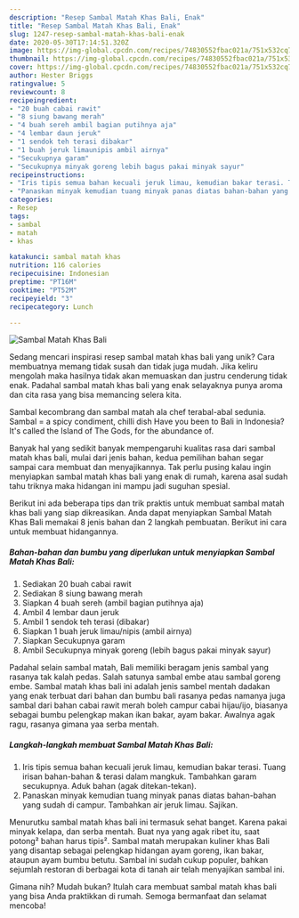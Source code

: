 ```yaml
---
description: "Resep Sambal Matah Khas Bali, Enak"
title: "Resep Sambal Matah Khas Bali, Enak"
slug: 1247-resep-sambal-matah-khas-bali-enak
date: 2020-05-30T17:14:51.320Z
image: https://img-global.cpcdn.com/recipes/74830552fbac021a/751x532cq70/sambal-matah-khas-bali-foto-resep-utama.jpg
thumbnail: https://img-global.cpcdn.com/recipes/74830552fbac021a/751x532cq70/sambal-matah-khas-bali-foto-resep-utama.jpg
cover: https://img-global.cpcdn.com/recipes/74830552fbac021a/751x532cq70/sambal-matah-khas-bali-foto-resep-utama.jpg
author: Hester Briggs
ratingvalue: 5
reviewcount: 8
recipeingredient:
- "20 buah cabai rawit"
- "8 siung bawang merah"
- "4 buah sereh ambil bagian putihnya aja"
- "4 lembar daun jeruk"
- "1 sendok teh terasi dibakar"
- "1 buah jeruk limaunipis ambil airnya"
- "Secukupnya garam"
- "Secukupnya minyak goreng lebih bagus pakai minyak sayur"
recipeinstructions:
- "Iris tipis semua bahan kecuali jeruk limau, kemudian bakar terasi. Tuang irisan bahan-bahan &amp; terasi dalam mangkuk. Tambahkan garam secukupnya. Aduk bahan (agak ditekan-tekan)."
- "Panaskan minyak kemudian tuang minyak panas diatas bahan-bahan yang sudah di campur. Tambahkan air jeruk limau. Sajikan."
categories:
- Resep
tags:
- sambal
- matah
- khas

katakunci: sambal matah khas 
nutrition: 116 calories
recipecuisine: Indonesian
preptime: "PT16M"
cooktime: "PT52M"
recipeyield: "3"
recipecategory: Lunch

---
```



![Sambal Matah Khas Bali](https://img-global.cpcdn.com/recipes/74830552fbac021a/751x532cq70/sambal-matah-khas-bali-foto-resep-utama.jpg)

Sedang mencari inspirasi resep sambal matah khas bali yang unik? Cara membuatnya memang tidak susah dan tidak juga mudah. Jika keliru mengolah maka hasilnya tidak akan memuaskan dan justru cenderung tidak enak. Padahal sambal matah khas bali yang enak selayaknya punya aroma dan cita rasa yang bisa memancing selera kita.

Sambal kecombrang dan sambal matah ala chef terabal-abal sedunia. Sambal = a spicy condiment, chilli dish Have you been to Bali in Indonesia? It&#39;s called the Island of The Gods, for the abundance of.

Banyak hal yang sedikit banyak mempengaruhi kualitas rasa dari sambal matah khas bali, mulai dari jenis bahan, kedua pemilihan bahan segar sampai cara membuat dan menyajikannya. Tak perlu pusing kalau ingin menyiapkan sambal matah khas bali yang enak di rumah, karena asal sudah tahu triknya maka hidangan ini mampu jadi suguhan spesial.


Berikut ini ada beberapa tips dan trik praktis untuk membuat sambal matah khas bali yang siap dikreasikan. Anda dapat menyiapkan Sambal Matah Khas Bali memakai 8 jenis bahan dan 2 langkah pembuatan. Berikut ini cara untuk membuat hidangannya.

<!--inarticleads1-->

##### Bahan-bahan dan bumbu yang diperlukan untuk menyiapkan Sambal Matah Khas Bali:

1. Sediakan 20 buah cabai rawit
1. Sediakan 8 siung bawang merah
1. Siapkan 4 buah sereh (ambil bagian putihnya aja)
1. Ambil 4 lembar daun jeruk
1. Ambil 1 sendok teh terasi (dibakar)
1. Siapkan 1 buah jeruk limau/nipis (ambil airnya)
1. Siapkan Secukupnya garam
1. Ambil Secukupnya minyak goreng (lebih bagus pakai minyak sayur)


Padahal selain sambal matah, Bali memiliki beragam jenis sambal yang rasanya tak kalah pedas. Salah satunya sambal embe atau sambal goreng embe. Sambal matah khas bali ini adalah jenis sambel mentah dadakan yang enak terbuat dari bahan dan bumbu bali rasanya pedas namanya juga sambal dari bahan cabai rawit merah boleh campur cabai hijau/ijo, biasanya sebagai bumbu pelengkap makan ikan bakar, ayam bakar. Awalnya agak ragu, rasanya gimana yaa serba mentah. 

<!--inarticleads2-->

##### Langkah-langkah membuat Sambal Matah Khas Bali:

1. Iris tipis semua bahan kecuali jeruk limau, kemudian bakar terasi. Tuang irisan bahan-bahan &amp; terasi dalam mangkuk. Tambahkan garam secukupnya. Aduk bahan (agak ditekan-tekan).
1. Panaskan minyak kemudian tuang minyak panas diatas bahan-bahan yang sudah di campur. Tambahkan air jeruk limau. Sajikan.


Menurutku sambal matah khas bali ini termasuk sehat banget. Karena pakai minyak kelapa, dan serba mentah. Buat nya yang agak ribet itu, saat potong² bahan harus tipis². Sambal matah merupakan kuliner khas Bali yang disantap sebagai pelengkap hidangan ayam goreng, ikan bakar, ataupun ayam bumbu betutu. Sambal ini sudah cukup populer, bahkan sejumlah restoran di berbagai kota di tanah air telah menyajikan sambal ini. 

Gimana nih? Mudah bukan? Itulah cara membuat sambal matah khas bali yang bisa Anda praktikkan di rumah. Semoga bermanfaat dan selamat mencoba!
